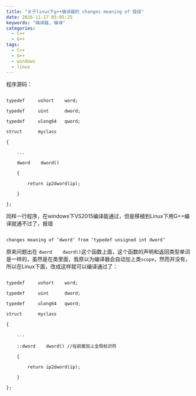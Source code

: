 ```yaml
---
title: "关于linux下g++编译器的 changes meaning of 错误"
date: 2016-11-17 05:05:25
keywords: "编译器, 编译"
categories:
  - C++
  - G++
tags:
  - C++
  - G++
  - windows
  - linux
---
```


程序源码：
<!-- more -->
```

typedef     ushort    word;

typedef     uint      dword;

typedef     ulong64   qword;

struct      myclass

{

    ...

    dword    dword()

    {

        return ip2dword(ip);

    }

};

```



同样一行程序，在windows下VS2015编译能通过，但是移植到Linux下用G++编译就通不过了，报错

```

changes meaning of ‘dword’ from ‘typedef unsigned int dword’

```

原来问题出在 `dword    dword()`这个函数上面，这个函数的声明和返回类型单词是一样的，虽然是在类里面，我原以为编译器会自动加上类`scope`，然而并没有，所以在Linux下面，改成这样就可以编译通过了：



```

typedef     ushort    word;

typedef     uint      dword;

typedef     ulong64   qword;

struct      myclass

{

    ...

    ::dword    dword() //在前面加上全局标识符

    {

        return ip2dword(ip);

    }

};

```

